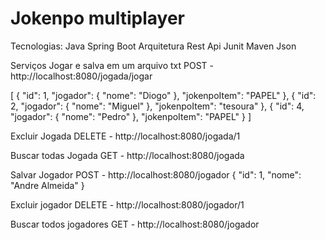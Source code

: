 # Jokenpo multiplayer

Tecnologias:
Java
Spring Boot
Arquitetura Rest Api
Junit
Maven
Json

Serviços Jogar e salva em um arquivo txt
POST - http://localhost:8080/jogada/jogar

[
    { "id": 1, "jogador": { "nome": "Diogo" }, "jokenpoItem": "PAPEL" },
    { "id": 2, "jogador": { "nome": "Miguel" }, "jokenpoItem": "tesoura" },
    { "id": 4, "jogador": { "nome": "Pedro" }, "jokenpoItem": "PAPEL" }
]

Excluir Jogada
DELETE - http://localhost:8080/jogada/1

Buscar todas Jogada
GET - http://localhost:8080/jogada

Salvar Jogador
POST - http://localhost:8080/jogador
{ "id": 1, "nome": "Andre Almeida" }

Excluir jogador
DELETE - http://localhost:8080/jogador/1

Buscar todos jogadores
GET - http://localhost:8080/jogador
